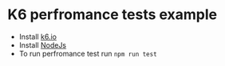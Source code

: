 # K6 perfromance tests example

- Install [k6.io](https://k6.io/docs/get-started/installation/)
- Install [NodeJs](https://nodejs.org/en/download/)
- To run perfromance test run `npm run test`
